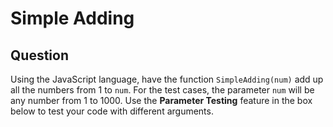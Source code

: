 # Simple Adding

## Question
Using the JavaScript language, have the function `SimpleAdding(num)` add up all the numbers from 1 to `num`.
For the test cases, the parameter `num` will be any number from 1 to 1000.
Use the <b>Parameter Testing</b> feature in the box below to test your code with different arguments.
